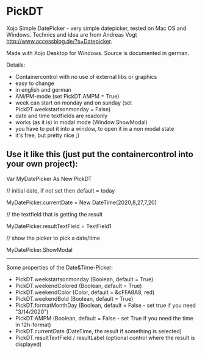 # PickDT
Xojo Simple DatePicker - very simple datepicker, tested on Mac OS and Windows. 
Technics and idea are from Andreas Vogt http://www.accessblog.de/?s=Datepicker.

Made with Xojo Desktop for Windows. Source is documented in german.

Details:

- Containercontrol with no use of external libs or graphics
- easy to change
- in english and german
- AM/PM-mode (set PickDT.AMPM = True)
- week can start on monday and on sunday (set PickDT.weekstartsonmonday = False)
- date and time textfields are readonly
- works (as it is) in modal mode (Window.ShowModal)
- you have to put it into a window, to open it in a non modal state
- it's free, but pretty nice ;)


Use it like this (just put the containercontrol into your own project):
-----------------------------------------------------------------------
Var MyDatePicker As New PickDT

// initial date, if not set then default = today

MyDatePicker.currentDate = New DateTime(2020,8,27,7,20)

// the textfield that is getting the result

MyDatePicker.resultTextField = TextField1      

// show the picker to pick a date/time

MyDatePicker.ShowModal                                     

-----------------------------------------------------------------------

Some properties of the Date&Time-Picker:

- PickDT.weekstartsonmonday (Boolean, default = True)
- PickDT.weekendColored (Boolean, default = True)
- PickDT.weekendColor (Color, default = &cFFA8A8, red)
- PickDT.weekendBold (Boolean, default = True)
- PickDT.formatMonthDay (Boolean, default = False - set true if you need "3/14/2020")
- PickDT.AMPM (Boolean, default = False - set True if you need the time in 12h-format)
- PickDT.currentDate (DateTime, the result if something is selected)
- PickDT.resultTextField / resultLabel (optional control where the result is displayed)
